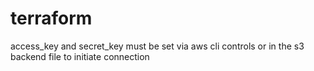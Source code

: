 # terraform

access_key and secret_key must be set via aws cli controls or in the s3 backend file to initiate connection
